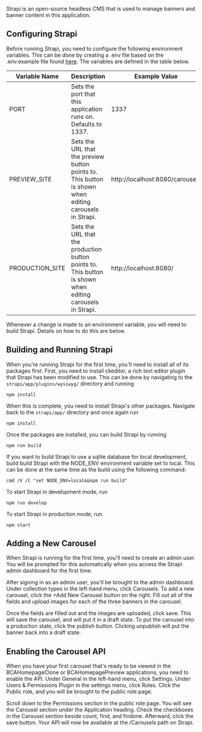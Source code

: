 Strapi is an open-source headless CMS that is used to manage banners and banner content in this application.

## Configuring Strapi
Before running Strapi, you need to configure the following environment variables. This can be done by creating a .env file based on the .env.example file found [here](.env.example). The variables are defined in the table below.

| Variable Name   | Description                                                                                               | Example Value                   |
|-----------------|-----------------------------------------------------------------------------------------------------------|---------------------------------|
| PORT            | Sets the port that this application runs on. Defaults to 1337.                                            | 1337                            |
| PREVIEW_SITE    | Sets the URL that the preview button points to. This button is shown when editing carousels in Strapi.    | http://localhost:8080/carousels |
| PRODUCTION_SITE | Sets the URL that the production button points to. This button is shown when editing carousels in Strapi. | http://localhost:8080/          |

Whenever a change is made to an environment variable, you will need to build Strapi. Details on how to do this are below.

## Building and Running Strapi

When you're running Strapi for the first time, you'll need to install all of its packages first. First, you need to install ckeditor, a rich text editor plugin that Strapi has been modified to use. This can be done by navigating to the `strapi/app/plugins/wysiwyg/` directory and running

    npm install

When this is complete, you need to install Strapi's other packages. Navigate back to the `strapi/app/` directory and once again run 

    npm install
    
Once the packages are installed, you can build Strapi by running

    npm run build

If you want to build Strapi to use a sqlite database for local development, build build Strapi with the NODE_ENV environment variable set to local. This can be done at the same time as the build using the following command:

    cmd /V /C "set NODE_ENV=local&&npm run build"

To start Strapi in development mode, run 

    npm run develop

To start Strapi in production mode, run

    npm start

## Adding a New Carousel

When Strapi is running for the first time, you'll need to create an admin user. You will be prompted for this automatically when you access the Strapi admin dashboard for the first time. 

After signing in as an admin user, you'll be brought to the admin dashboard. Under collection types in the left-hand menu, click Carousels. To add a new carousel, click the +Add New Carousel button on the right. Fill out all of the fields and upload images for each of the three banners in the carousel.

Once the fields are filled out and the images are uploaded, click save. This will save the carousel, and will put it in a draft state. To put the carousel into a production state, click the publish button. Clicking unpublish will put the banner back into a draft state.

## Enabling the Carousel API

When you have your first carousel that's ready to be viewed in the BCAHomepageClone or BCAHomepagePreview applications, you need to enable the API. Under General in the left-hand menu, click Settings. Under Users & Permissions Plugin in the settings menu, click Roles. Click the Public role, and you will be brought to the public role page. 

Scroll down to the Permissions section in the public role page. You will see the Carousel section under the Application heading. Check the checkboxes in the Carousel section beside count, find, and findone. Afterward, click the save button. Your API will now be available at the /Carousels path on Strapi. 